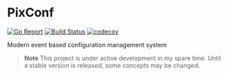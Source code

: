 # PixConf

[![Go Report](https://goreportcard.com/badge/github.com/pixconf/pixconf)](https://goreportcard.com/report/github.com/pixconf/pixconf)
[![Build Status](https://github.com/pixconf/pixconf/workflows/main/badge.svg)](https://github.com/pixconf/pixconf/actions)
[![codecov](https://codecov.io/gh/pixconf/pixconf/branch/main/graph/badge.svg)](https://codecov.io/gh/pixconf/pixconf)

Modern event based configuration management system

> **Note**
> This project is under active development in my spare time. Until a stable version is released, some concepts may be changed.

